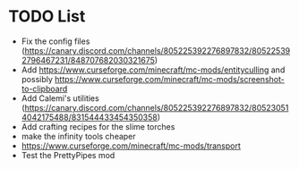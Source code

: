 # TODO List

- Fix the config files (https://canary.discord.com/channels/805225392276897832/805225392796467231/848707682030321675)
- Add https://www.curseforge.com/minecraft/mc-mods/entityculling and possibly https://www.curseforge.com/minecraft/mc-mods/screenshot-to-clipboard
- Add Calemi's utilities (https://canary.discord.com/channels/805225392276897832/805230514042175488/831544433454350358)
- Add crafting recipes for the slime torches
- make the infinity tools cheaper
- https://www.curseforge.com/minecraft/mc-mods/transport
- Test the PrettyPipes mod
